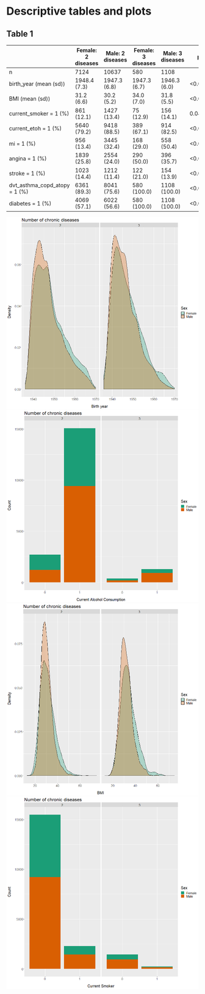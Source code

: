 # Descriptive tables and plots
## Table 1
|                               | Female: 2 diseases | Male: 2 diseases | Female: 3 diseases | Male: 3 diseases | p      |
|-------------------------------|--------------------|------------------|--------------------|------------------|--------|
| n                             | 7124               | 10637            | 580                | 1108             |        |
| birth_year (mean (sd))        | 1948.4 (7.3)       | 1947.3 (6.8)     | 1947.3 (6.7)       | 1946.3 (6.0)     | <0.001 |
| BMI (mean (sd))               | 31.2 (6.6)         | 30.2 (5.2)       | 34.0 (7.0)         | 31.8 (5.5)       | <0.001 |
| current_smoker = 1 (%)        | 861 (12.1)         | 1427 (13.4)      | 75 (12.9)          | 156 (14.1)       | 0.046  |
| current_etoh = 1 (%)          | 5640 (79.2)        | 9418 (88.5)      | 389 (67.1)         | 914 (82.5)       | <0.001 |
| mi = 1 (%)                    | 956 (13.4)         | 3445 (32.4)      | 168 (29.0)         | 558 (50.4)       | <0.001 |
| angina = 1 (%)                | 1839 (25.8)        | 2554 (24.0)      | 290 (50.0)         | 396 (35.7)       | <0.001 |
| stroke = 1 (%)                | 1023 (14.4)        | 1212 (11.4)      | 122 (21.0)         | 154 (13.9)       | <0.001 |
| dvt_asthma_copd_atopy = 1 (%) | 6361 (89.3)        | 8041 (75.6)      | 580 (100.0)        | 1108 (100.0)     | <0.001 |
| diabetes = 1 (%)              | 4069 (57.1)        | 6022 (56.6)      | 580 (100.0)        | 1108 (100.0)     | <0.001 |

 ![Birth Year](/plots/birth_years.png)
 ![Alcohol](/plots/alcohol.png)
 ![BMI](/plots/BMI.png)
 ![smoker](/plots/smoker.png)
